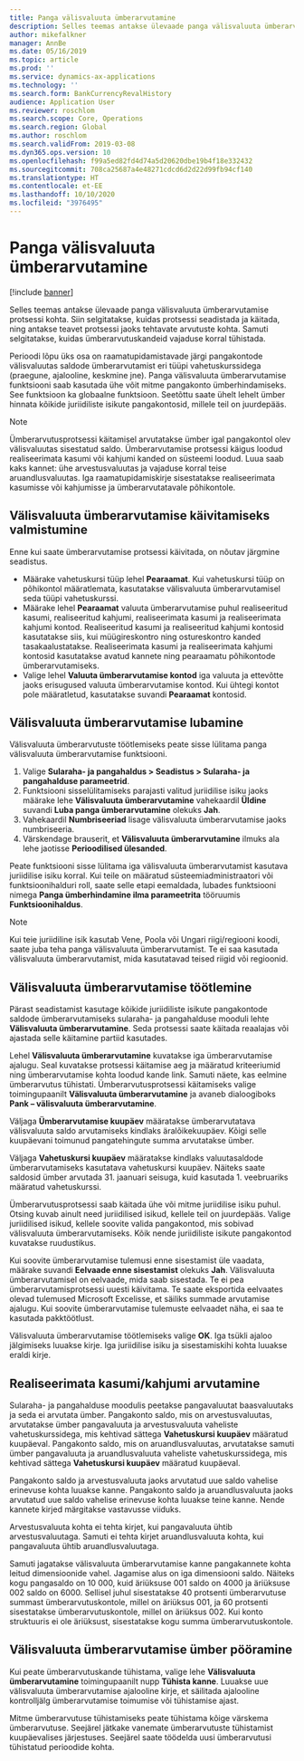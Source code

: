 ```yaml
---
title: Panga välisvaluuta ümberarvutamine
description: Selles teemas antakse ülevaade panga välisvaluuta ümberarvutamise protsessi kohta. Siin on teave seadistamise, protsessi käitamise, protsessi jaoks arvutuste tegemise ja ümberarvutuskannete tühistamise kohta.
author: mikefalkner
manager: AnnBe
ms.date: 05/16/2019
ms.topic: article
ms.prod: ''
ms.service: dynamics-ax-applications
ms.technology: ''
ms.search.form: BankCurrencyRevalHistory
audience: Application User
ms.reviewer: roschlom
ms.search.scope: Core, Operations
ms.search.region: Global
ms.author: roschlom
ms.search.validFrom: 2019-03-08
ms.dyn365.ops.version: 10
ms.openlocfilehash: f99a5ed82fd4d74a5d20620dbe19b4f18e332432
ms.sourcegitcommit: 708ca25687a4e48271cdcd6d2d22d99fb94cf140
ms.translationtype: HT
ms.contentlocale: et-EE
ms.lasthandoff: 10/10/2020
ms.locfileid: "3976495"
---
```

# <a name="bank-foreign-currency-revaluation"></a>Panga välisvaluuta ümberarvutamine

[!include [banner](../includes/banner.md)]


Selles teemas antakse ülevaade panga välisvaluuta ümberarvutamise protsessi kohta. Siin selgitatakse, kuidas protsessi seadistada ja käitada, ning antakse teavet protsessi jaoks tehtavate arvutuste kohta. Samuti selgitatakse, kuidas ümberarvutuskandeid vajaduse korral tühistada.

Perioodi lõpu üks osa on raamatupidamistavade järgi pangakontode välisvaluutas saldode ümberarvutamist eri tüüpi vahetuskurssidega (praegune, ajalooline, keskmine jne). Panga välisvaluuta ümberarvutamise funktsiooni saab kasutada ühe võit mitme pangakonto ümberhindamiseks. See funktsioon ka globaalne funktsioon. Seetõttu saate ühelt lehelt ümber hinnata kõikide juriidiliste isikute pangakontosid, millele teil on juurdepääs.

> [!NOTE]
> Ümberarvutusprotsessi käitamisel arvutatakse ümber igal pangakontol olev välisvaluutas sisestatud saldo. Ümberarvutamise protsessi käigus loodud realiseerimata kasumi või kahjumi kanded on süsteemi loodud. Luua saab kaks kannet: ühe arvestusvaluutas ja vajaduse korral teise aruandlusvaluutas. Iga raamatupidamiskirje sisestatakse realiseerimata kasumisse või kahjumisse ja ümberarvutatavale põhikontole.

## <a name="prepare-to-run-foreign-currency-revaluation"></a>Välisvaluuta ümberarvutamise käivitamiseks valmistumine

Enne kui saate ümberarvutamise protsessi käivitada, on nõutav järgmine seadistus.

- Määrake vahetuskursi tüüp lehel **Pearaamat**. Kui vahetuskursi tüüp on põhikontol määratlemata, kasutatakse välisvaluuta ümberarvutamisel seda tüüpi vahetuskurssi.
- Määrake lehel **Pearaamat** valuuta ümberarvutamise puhul realiseeritud kasumi, realiseeritud kahjumi, realiseerimata kasumi ja realiseerimata kahjumi kontod. Realiseeritud kasumi ja realiseeritud kahjumi kontosid kasutatakse siis, kui müügireskontro ning ostureskontro kanded tasakaalustatakse. Realiseerimata kasumi ja realiseerimata kahjumi kontosid kasutatakse avatud kannete ning pearaamatu põhikontode ümberarvutamiseks.
- Valige lehel **Valuuta ümberarvutamise kontod** iga valuuta ja ettevõtte jaoks erisugused valuuta ümberarvutamise kontod. Kui ühtegi kontot pole määratletud, kasutatakse suvandi **Pearaamat** kontosid.

## <a name="enable-foreign-currency-revaluation"></a>Välisvaluuta ümberarvutamise lubamine

Välisvaluuta ümberarvutuste töötlemiseks peate sisse lülitama panga välisvaluuta ümberarvutamise funktsiooni.

1. Valige **Sularaha- ja pangahaldus \> Seadistus \> Sularaha- ja pangahalduse parameetrid**.
2. Funktsiooni sisselülitamiseks parajasti valitud juriidilise isiku jaoks määrake lehe **Välisvaluuta ümberarvutamine** vahekaardil **Üldine** suvandi **Luba panga ümberarvutamine** olekuks **Jah**. 
3. Vahekaardil **Numbriseeriad** lisage välisvaluuta ümberarvutamise jaoks numbriseeria.
4. Värskendage brauserit, et **Välisvaluuta ümberarvutamine** ilmuks ala lehe jaotisse **Perioodilised ülesanded**.

Peate funktsiooni sisse lülitama iga välisvaluuta ümberarvutamist kasutava juriidilise isiku korral. Kui teile on määratud süsteemiadministraatori või funktsioonihalduri roll, saate selle etapi eemaldada, lubades funktsiooni nimega **Panga ümberhindamine ilma parameetrita** tööruumis **Funktsioonihaldus**.

> [!NOTE]
> Kui teie juriidiline isik kasutab Vene, Poola või Ungari riigi/regiooni koodi, saate juba teha panga välisvaluuta ümberarvutamist. Te ei saa kasutada välisvaluuta ümberarvutamist, mida kasutatavad teised riigid või regioonid.

## <a name="process-foreign-currency-revaluation"></a>Välisvaluuta ümberarvutamise töötlemine

Pärast seadistamist kasutage kõikide juriidiliste isikute pangakontode saldode ümberarvutamiseks sularaha- ja pangahalduse mooduli lehte **Välisvaluuta ümberarvutamine**. Seda protsessi saate käitada reaalajas või ajastada selle käitamine partiid kasutades.

Lehel **Välisvaluuta ümberarvutamine** kuvatakse iga ümberarvutamise ajalugu. Seal kuvatakse protsessi käitamise aeg ja määratud kriteeriumid ning ümberarvutamise kohta loodud kande link. Samuti näete, kas eelmine ümberarvutus tühistati. Ümberarvutusprotsessi käitamiseks valige toimingupaanilt **Välisvaluuta ümberarvutamine** ja avaneb dialoogiboks **Pank – välisvaluuta ümberarvutamine**.

Väljaga **Ümberarvutamise kuupäev** määratakse ümberarvutatava välisvaluuta saldo arvutamiseks kindlaks äralõikekuupäev. Kõigi selle kuupäevani toimunud pangatehingute summa arvutatakse ümber.

Väljaga **Vahetuskursi kuupäev** määratakse kindlaks valuutasaldode ümberarvutamiseks kasutatava vahetuskursi kuupäev. Näiteks saate saldosid ümber arvutada 31. jaanuari seisuga, kuid kasutada 1. veebruariks määratud vahetuskurssi.

Ümberarvutusprotsessi saab käitada ühe või mitme juriidilise isiku puhul. Otsing kuvab ainult need juriidilised isikud, kellele teil on juurdepääs. Valige juriidilised isikud, kellele soovite valida pangakontod, mis sobivad välisvaluuta ümberarvutamiseks. Kõik nende juriidiliste isikute pangakontod kuvatakse ruudustikus.

Kui soovite ümberarvutamise tulemusi enne sisestamist üle vaadata, määrake suvandi **Eelvaade enne sisestamist** olekuks **Jah**. Välisvaluuta ümberarvutamisel on eelvaade, mida saab sisestada. Te ei pea ümberarvutamisprotsessi uuesti käivitama. Te saate eksportida eelvaates olevad tulemused Microsoft Excelisse, et säiliks summade arvutamise ajalugu. Kui soovite ümberarvutamise tulemuste eelvaadet näha, ei saa te kasutada pakktöötlust.

Välisvaluuta ümberarvutamise töötlemiseks valige **OK**. Iga tsükli ajaloo jälgimiseks luuakse kirje. Iga juriidilise isiku ja sisestamiskihi kohta luuakse eraldi kirje.

## <a name="calculate-unrealized-gainloss"></a>Realiseerimata kasumi/kahjumi arvutamine

Sularaha- ja pangahalduse moodulis peetakse pangavaluutat baasvaluutaks ja seda ei arvutata ümber. Pangakonto saldo, mis on arvestusvaluutas, arvutatakse ümber pangavaluuta ja arvestusvaluuta vaheliste vahetuskurssidega, mis kehtivad sättega **Vahetuskursi kuupäev** määratud kuupäeval. Pangakonto saldo, mis on aruandlusvaluutas, arvutatakse samuti ümber pangavaluuta ja aruandlusvaluuta vaheliste vahetuskurssidega, mis kehtivad sättega **Vahetuskursi kuupäev** määratud kuupäeval.

Pangakonto saldo ja arvestusvaluuta jaoks arvutatud uue saldo vahelise erinevuse kohta luuakse kanne. Pangakonto saldo ja aruandlusvaluuta jaoks arvutatud uue saldo vahelise erinevuse kohta luuakse teine kanne. Nende kannete kirjed märgitakse vastavusse viiduks. 

Arvestusvaluuta kohta ei tehta kirjet, kui pangavaluuta ühtib arvestusvaluutaga. Samuti ei tehta kirjet aruandlusvaluuta kohta, kui pangavaluuta ühtib aruandlusvaluutaga.

Samuti jagatakse välisvaluuta ümberarvutamise kanne pangakannete kohta leitud dimensioonide vahel. Jagamise alus on iga dimensiooni saldo. Näiteks kogu pangasaldo on 10 000, kuid äriüksuse 001 saldo on 4000 ja äriüksuse 002 saldo on 6000. Sellisel juhul sisestatakse 40 protsenti ümberarvutuse summast ümberarvutuskontole, millel on äriüksus 001, ja 60 protsenti sisestatakse ümberarvutuskontole, millel on äriüksus 002. Kui konto struktuuris ei ole äriüksust, sisestatakse kogu summa ümberarvutuskontole.

## <a name="reverse-foreign-currency-revaluation"></a>Välisvaluuta ümberarvutamise ümber pööramine

Kui peate ümberarvutuskande tühistama, valige lehe **Välisvaluuta ümberarvutamine** toimingupaanilt nupp **Tühista kanne**. Luuakse uue välisvaluuta ümberarvutamise ajalooline kirje, et säilitada ajalooline kontrolljälg ümberarvutamise toimumise või tühistamise ajast.

Mitme ümberarvutuse tühistamiseks peate tühistama kõige värskema ümberarvutuse. Seejärel jätkake vanemate ümberarvutuste tühistamist kuupäevalises järjestuses. Seejärel saate töödelda uusi ümberarvutusi tühistatud perioodide kohta.
